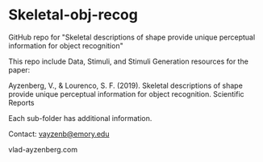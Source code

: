 # Skeletal-obj-recog
GitHub repo for "Skeletal descriptions of shape provide unique perceptual information for object recognition"

This repo include Data, Stimuli, and Stimuli Generation resources for the paper:

Ayzenberg, V., & Lourenco, S. F. (2019). Skeletal descriptions of shape provide unique perceptual information for object recognition. Scientific Reports

Each sub-folder has additional information. 

Contact: 
vayzenb@emory.edu

vlad-ayzenberg.com 


